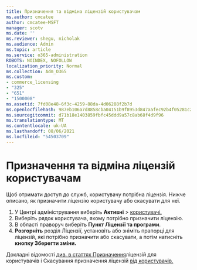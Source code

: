 ```yaml
---
title: Призначення та відміна ліцензій користувачам
ms.author: cmcatee
author: cmcatee-MSFT
manager: scotv
ms.date: ''
ms.reviewer: shegu, nicholak
ms.audience: Admin
ms.topic: article
ms.service: o365-administration
ROBOTS: NOINDEX, NOFOLLOW
localization_priority: Normal
ms.collection: Adm_O365
ms.custom:
- commerce_licensing
- "325"
- "651"
- "1500008"
ms.assetid: 7fd08e48-6f3c-4259-88da-4d06288f2b7d
ms.openlocfilehash: 987eb106a7d8858cba04151b9f8953d847aafec92b4f05281c2bbde4edaf91e6
ms.sourcegitcommit: d71b18e1403859fbfc45ddd9a57c8ab68f4d9f96
ms.translationtype: MT
ms.contentlocale: uk-UA
ms.lasthandoff: 08/06/2021
ms.locfileid: "54503709"
---
```

# <a name="assign-or-unassign-licenses-to-users"></a>Призначення та відміна ліцензій користувачам

Щоб отримати доступ до служб, користувачу потрібна ліцензія. Нижче описано, як призначити ліцензію користувачу або скасувати для неї.
  
1. У Центрі адміністрування виберіть **Активні** \> [користувачі.](https://go.microsoft.com/fwlink/p/?linkid=834822)
2. Виберіть рядок користувача, якому потрібно призначити ліцензію.
3. В області праворуч виберіть **Пункт Ліцензії та програми**.
4. **Розгорніть** розділ Ліцензії, установіть або зніміть прапорці для ліцензій, які потрібно призначити або скасувати, а потім натисніть **кнопку Зберегти зміни.**

Докладні відомості [див. в статтях Призначення](/microsoft-365/admin/manage/assign-licenses-to-users)ліцензій для користувачів і Скасування призначення ліцензій [від користувачів.](/microsoft-365/admin/manage/remove-licenses-from-users)
